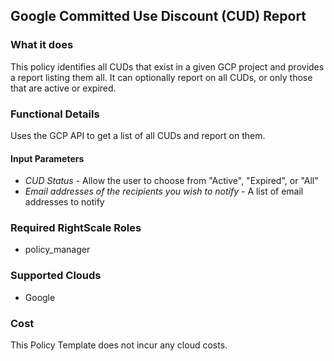 ## Google Committed Use Discount (CUD) Report
 
### What it does
This policy identifies all CUDs that exist in a given GCP project and provides a report listing them all. It can optionally report on all CUDs, or only those that are active or expired.
 
### Functional Details
 
Uses the GCP API to get a list of all CUDs and report on them.
 
#### Input Parameters
 
- *CUD Status* - Allow the user to choose from "Active", "Expired", or "All"
- *Email addresses of the recipients you wish to notify* - A list of email addresses to notify
 
### Required RightScale Roles
 
- policy_manager
 
### Supported Clouds
 
- Google
 
### Cost
 
This Policy Template does not incur any cloud costs.
